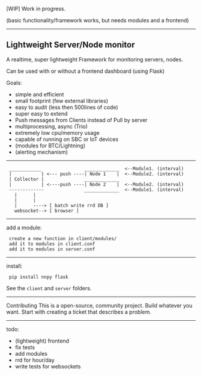 
[WIP]
Work in progress.

(basic functionality/framework works, but needs modules and a frontend)

------------------------

Lightweight Server/Node monitor
---------------

A realtime, super lightweight Framework for monitoring servers, nodes.

Can be used with or without a frontend dashboard (using Flask)


Goals:
- simple and efficient
- small footprint (few external libraries)
- easy to audit (less then 500lines of code)
- super easy to extend
- Push messages from Clients instead of Pull by server
- multiprocessing, async (Trio)
- extremely low cpu/memory usage
- capable of running on SBC or IoT devices
- (modules for BTC/Lightning)
- (alerting mechanism)

------------

     ____________                _____________  <--Module1. (interval)
     |           | <--- push ----| Node 1    |  <--Module2. (interval)
     | Collector |               _____________                 
     |           | <----push ----| Node 2    |  <--Module2. (interval)
     -------------               _____________  <--Module1. (interval)     
       |      |                                   
       |      |
       |      ----> [ batch write rrd DB ]
       websocket--> [ browser ]


------------
add a module:

     create a new function in client/modules/
     add it to modules in client.conf
     add it to modules in server.conf

-----------
install:

     pip install nnpy flask

See the `client` and `server` folders.

------------

Contributing
This is a open-source, community project.
Build whatever you want. Start with creating a ticket that describes a problem.


---------

todo:
 - (lightweight) frontend
 - fix tests
 - add modules
 - rrd for hour/day
 - write tests for websockets

